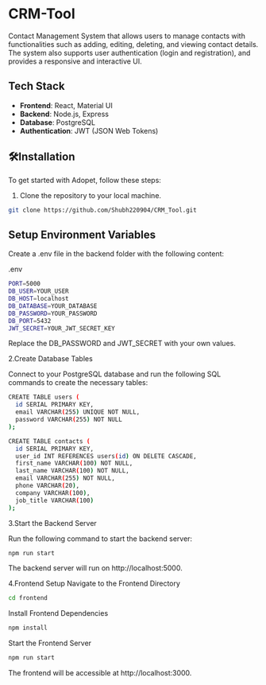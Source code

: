 # CRM-Tool
Contact Management System that allows users to manage contacts with functionalities such as adding, editing, deleting, and viewing contact details. The system also supports user authentication (login and registration), and provides a responsive and interactive UI.

## Tech Stack

- **Frontend**: React, Material UI
- **Backend**: Node.js, Express
- **Database**: PostgreSQL
- **Authentication**: JWT (JSON Web Tokens)
  
## 🛠Installation
To get started with Adopet, follow these steps:

1. Clone the repository to your local machine.

```bash
git clone https://github.com/Shubh220904/CRM_Tool.git
```

## Setup Environment Variables

Create a .env file in the backend folder with the following content:

.env
```bash
PORT=5000
DB_USER=YOUR_USER
DB_HOST=localhost
DB_DATABASE=YOUR_DATABASE
DB_PASSWORD=YOUR_PASSWORD
DB_PORT=5432
JWT_SECRET=YOUR_JWT_SECRET_KEY
```

Replace the DB_PASSWORD and JWT_SECRET with your own values.

2.Create Database Tables

Connect to your PostgreSQL database and run the following SQL commands to create the necessary tables:

```bash
CREATE TABLE users (
  id SERIAL PRIMARY KEY,
  email VARCHAR(255) UNIQUE NOT NULL,
  password VARCHAR(255) NOT NULL
);

CREATE TABLE contacts (
  id SERIAL PRIMARY KEY,
  user_id INT REFERENCES users(id) ON DELETE CASCADE,
  first_name VARCHAR(100) NOT NULL,
  last_name VARCHAR(100) NOT NULL,
  email VARCHAR(255) NOT NULL,
  phone VARCHAR(20),
  company VARCHAR(100),
  job_title VARCHAR(100)
);
```

3.Start the Backend Server

Run the following command to start the backend server:

```bash
npm run start
```

The backend server will run on http://localhost:5000.

4.Frontend Setup
Navigate to the Frontend Directory

```bash
cd frontend
```

Install Frontend Dependencies

```bash
npm install
```

Start the Frontend Server

```bash
npm run start
```

The frontend will be accessible at http://localhost:3000.

 


